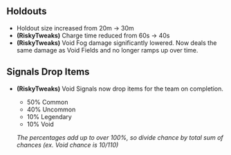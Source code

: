 ## Holdouts

- Holdout size increased from 20m -> 30m
- **(RiskyTweaks)** Charge time reduced from 60s -> 40s
- **(RiskyTweaks)** Void Fog damage significantly lowered. Now deals the same damage as Void Fields and no longer ramps up over time.

## Signals Drop Items

- **(RiskyTweaks)** Void Signals now drop items for the team on completion.
	- 50% Common
	- 40% Uncommon
	- 10% Legendary
	- 10% Void
	
	*The percentages add up to over 100%, so divide chance by total sum of chances (ex. Void chance is 10/110)*